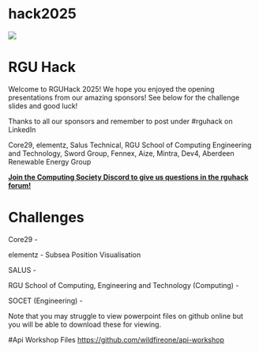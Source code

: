 # hack2025
<p float="left">
 <img src="https://rguhack.uk/logo.png" />
 <h1>RGU Hack </h1>
 Welcome to RGUHack 2025! We hope you enjoyed the opening presentations from our amazing sponsors!
 See below for the challenge slides and good luck!

 Thanks to all our sponsors and remember to post under #rguhack on LinkedIn
 
 Core29, elementz, Salus Technical, RGU School of Computing Engineering and Technology, Sword Group, Fennex, Aize, Mintra, Dev4, Aberdeen Renewable Energy Group

 [**Join the Computing Society Discord to give us questions in the rguhack forum!**](https://discord.gg/nRRZS5JS)
 
 # Challenges

</p>

Core29 - <TBD>

elementz - Subsea Position Visualisation

SALUS - <TBD>

RGU School of Computing, Engineering and Technology (Computing) - <TBD>

SOCET (Engineering) - <TBD>

Note that you may struggle to view powerpoint files on github online but you will be able to download these for viewing.

#Api Workshop Files
https://github.com/wildfireone/api-workshop

